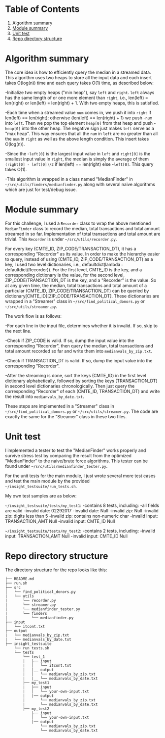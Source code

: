 # Table of Contents
1. [Algorithm summary](README.md#Algorithm-summary)
2. [Module summary](README.md#Module-summary)
3. [Unit test](README.md#Unit-test)
4. [Repo directory structure](README.md#repo-directory-structure)


# Algorithm summary

The core idea is how to efficiently query the median in a streamed data. This algorithm uses two heaps to store all the input data and each insert takes O(log(n)) time and each query takes O(1) time, as described below:

-Initialize two empty heaps ("min heap"), say `left` and `right`. `left` always has the same length of or one more element than `right`, i.e., len(left) = len(right) or len(left) = len(right) + 1. With two empty heaps, this is satisfied.

-Each time when a streamed value `num` comes in, we push it into `right` if len(left) == len(right); otherwise (len(left) == len(right) + 1) we push -`num` into `left`. Then we pop the top element `heap[0]` from that heap and push -`heap[0]` into the other heap. The negative sign just makes `left` serve as a "max heap". This way ensures that all the `num` in `left` are no greater than all the `num` in `right` as well as the above length condition. This insert takes O(log(n)).

-Since the -`left[0]` is the largest input value in `left` and `right[0]` is the smallest input value in `right`, the median is simply the average of them `(right[0] - left[0])/2` if len(left) == len(right) else -`left[0]`. This query takes O(1).

-This algorithm is wrapped in a class named "MedianFinder" in `~/src/utils/finders/medianfinder.py` along with several naive algorithms which are just for test/debug issue.

# Module summary

For this challenge, I used a `Recorder` class to wrap the above mentioned `MedianFinder` class to record the median, total transactions and total amount streamed in so far. Implementation of total transactions and total amount are trivial. This `Recorder` is under `~/src/utils/recorder.py`.

For every key (CMTE_ID, ZIP_CODE/TRANSACTION_DT), it has a corresponding "Recorder" as its value. In order to make the hierarchy easier to query, instead of using (CMTE_ID, ZIP_CODE/TRANSACTION_DT) as a key, I used two level dictionaries, i.e., defaultdict(lambda : defaultdict(Recorder)). For the first level, CMTE_ID is the key, and a corresponding dictionary is the value, for the second level, ZIP_CODE/TRANSACTION_DT is the key, and a "Recorder" is the value. So at any given time, the median, total transactions and total amount of a particular (CMTE_ID, ZIP_CODE/TRANSACTION_DT) can be queried by dictionary[CMTE_ID][ZIP_CODE/TRANSACTION_DT]. These dictionaries are wrapped in a "Streamer" class in `~/src/find_political_donors.py` or `~/src/utils/streamer.py`.

The work flow is as follows:

-For each line in the input file, determines whether it is invalid. If so, skip to the next line.

-Check if ZIP_CODE is valid. If so, dump the input value into the corresponding "Recorder", then query the median, total transactions and total amount recorded so far and write them into `medianvals_by_zip.txt`.

-Check if TRANSACTION_DT is valid. If so, dump the input value into the corresponding "Recorder".

-After the streaming is done, sort the keys (CMTE_ID) in the first level dictionary alphabetically, followed by sorting the keys (TRANSACTION_DT) in second level dictionaries chronologically. Then just query the corresponding "Recorder" of each (CMTE_ID, TRANSACTION_DT) and write the result into `medianvals_by_date.txt`.

These steps are implemented in a "Streamer" class in `~/src/find_political_donors.py` or `~/src/utils/streamer.py`. The code are exactly the same for the "Streamer" class in these two files.

# Unit test

I implemented a tester to test the "MedianFinder" works properly and survive stress test by comparing the result from the optimized "MedianFinder" to the naive/brute force algorithms. This tester can be found under `~/src/utils/medianfinder_tester.py`.

For the unit tests for the main module, I just wrote several more test cases and test the main module by the provided `~/insight_testsuite/run_tests.sh`.

My own test samples are as below:

`~/insight_testsuite/tests/my_test1`:
    -contains 8 tests, including:
    -all fields are valid
    -invalid date: 02292017
    -invalid date: Null
    -invalid zip: Null
    -invalid zip: digits less than 5
    -invalid zip: contains non-numeric char
    -invalid input: TRANSACTION_AMT Null
    -invalid input: CMTE_ID Null

`~/insight_testsuite/tests/my_test2`:
    -contains 2 tests, including:
    -invalid input: TRANSACTION_AMT Null
    -invalid input: CMTE_ID Null

# Repo directory structure

The directory structure for the repo looks like this:

    ├── README.md
    ├── run.sh
    ├── src
    │   └── find_political_donors.py
    |   └── utils
    |       └── recorder.py
    |       └── streamer.py
    |       └── medianfinder_tester.py
    |       └── finders
    |           └── medianfinder.py
    ├── input
    │   └── itcont.txt
    ├── output
    |   └── medianvals_by_zip.txt
    |   └── medianvals_by_date.txt
    ├── insight_testsuite
        └── run_tests.sh
        └── tests
            └── test_1
            |   ├── input
            |   │   └── itcont.txt
            |   |__ output
            |   │   └── medianvals_by_zip.txt
            |   |__ └── medianvals_by_date.txt
            ├── my_test1
            |   ├── input
            |   │   └── your-own-input.txt
            |   |── output
            |       └── medianvals_by_zip.txt
            |       └── medianvals_by_date.txt
            ├── my_test2
                ├── input
                │   └── your-own-input.txt
                |── output
                    └── medianvals_by_zip.txt
                    └── medianvals_by_date.txt
